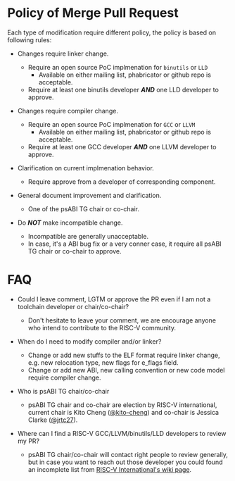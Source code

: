 # Policy of Merge Pull Request

Each type of modification require different policy, the policy is based on
following rules:

- Changes require linker change.
  - Require an open source PoC implmenation for `binutils` or `LLD`
    - Available on either mailing list, phabricator or github repo is acceptable.
  - Require at least one binutils developer **_AND_** one LLD developer to
    approve.

- Changes require compiler change.
  - Require an open source PoC implmenation for `GCC` or `LLVM`
    - Available on either mailing list, phabricator or github repo is acceptable.
  - Require at least one GCC developer **_AND_** one LLVM developer to approve.

- Clarification on current implmenation behavior.
  - Require approve from a developer of corresponding component.

- General document improvement and clarification.
  - One of the psABI TG chair or co-chair.

- Do **_NOT_** make incompatible change.
  - Incompatible are generally unacceptable.
  - In case, it's a ABI bug fix or a very conner case, it require all
    psABI TG chair or co-chair to approve.

# FAQ

- Could I leave comment, LGTM or approve the PR even if I am not a toolchain developer or chair/co-chair?
  - Don't hesitate to leave your comment, we are encourage anyone who intend
    to contribute to the RISC-V community.

- When do I need to modify compiler and/or linker?
  - Change or add new stuffs to the ELF format require linker
    change, e.g. new relocation type, new flags for e_flags field.
  - Change or add new ABI, new calling convention or new code model require compiler
    change.

- Who is psABI TG chair/co-chair
  - psABI TG chair and co-chair are election by RISC-V international,
    current chair is Kito Cheng ([@kito-cheng](https://github.com/kito-cheng)) and
    co-chair is Jessica Clarke ([@jrtc27](https://github.com/jrtc27)).

- Where can I find a RISC-V GCC/LLVM/binutils/LLD developers to review my PR?
  - psABI TG chair/co-chair will contact right people to review generally, but in
    case you want to reach out those developer you could found an incomplete list
    from [RISC-V International's wiki page](https://wiki.riscv.org/display/TECH/Toolchain+Projects).
